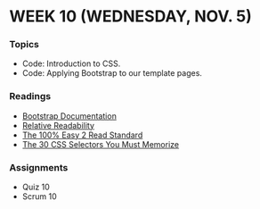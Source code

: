 # WEEK 10 (WEDNESDAY, NOV. 5)

### Topics
* Code: Introduction to CSS.
* Code: Applying Bootstrap to our template pages.

### Readings
* [Bootstrap Documentation](http://getbootstrap.com/)
* [Relative Readability](http://webcache.googleusercontent.com/search?q=cache:s2hdUbC1qWMJ:wm4.wilsonminer.com/posts/2008/oct/20/relative-readability/+&cd=1&hl=en&ct=clnk&gl=us)
* [The 100% Easy 2 Read Standard](http://ia.net/blog/100e2r)
* [The 30 CSS Selectors You Must Memorize](http://code.tutsplus.com/tutorials/the-30-css-selectors-you-must-memorize--net-16048)

### Assignments
* Quiz 10
* Scrum 10
